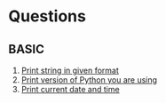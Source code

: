 # Questions

## BASIC
1. [Print string in given format](/QUESTIONS/Basic/question_1.py)
2. [Print version of Python you are using](/QUESTIONS/Basic/question_2.py)
3. [Print current date and time]()
